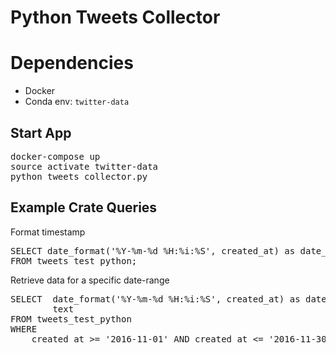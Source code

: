 # Python Tweets Collector

# Dependencies
* Docker
* Conda env: `twitter-data`

## Start App
<pre>
docker-compose up
source activate twitter-data
python tweets_collector.py
</pre>

## Example Crate Queries
Format timestamp
<pre>
SELECT date_format('%Y-%m-%d %H:%i:%S', created_at) as date_time 
FROM tweets_test_python;
</pre>

Retrieve data for a specific date-range
<pre>
SELECT  date_format('%Y-%m-%d %H:%i:%S', created_at) as date_time,
        text
FROM tweets_test_python
WHERE 
    created_at >= '2016-11-01' AND created_at <= '2016-11-30'
</pre>
